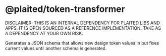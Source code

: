 # @plaited/token-transformer

DISCLAIMER: THIS IS AN INTERNAL DEPENDENCY FOR PLAITED LIBS AND APPS. IT IS OPEN SOURCED AS A REFERENCE IMPLEMENTATION. TAKE AS A DEPENDENCY AT YOUR OWN RISK.

Generates a JSON schema that allows new design token values in but fixes current
values until another schema is generated.
